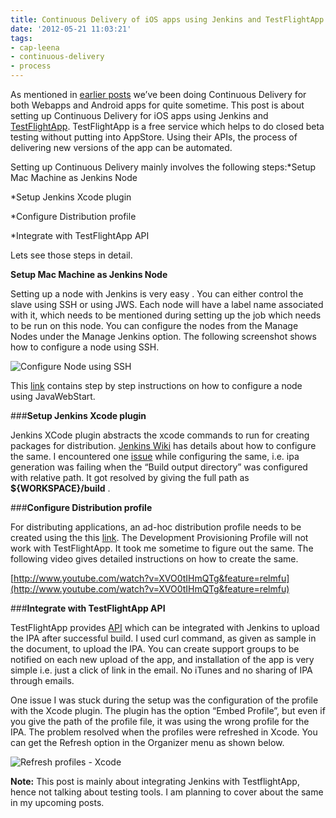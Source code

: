 ```yaml
---
title: Continuous Delivery of iOS apps using Jenkins and TestFlightApp
date: '2012-05-21 11:03:21'
tags:
- cap-leena
- continuous-delivery
- process
---
```


As mentioned in 
[earlier posts](http://www.multunus.com/blog/categories/continuous-delivery/) we’ve been doing Continuous Delivery for both Webapps and Android apps for quite sometime. This post is about setting up Continuous Delivery for iOS apps using Jenkins and 
[TestFlightApp](http://testflightapp.com). TestFlightApp is a free service which helps to do closed beta testing without putting into AppStore. Using their APIs, the process of delivering new versions of the app can be automated.


<!-- more -->

Setting up Continuous Delivery mainly involves the following steps:*Setup Mac Machine as Jenkins Node

    
*Setup Jenkins Xcode plugin

    
*Configure Distribution profile

    
*Integrate with TestFlightApp API

Lets see those steps in detail.


**Setup Mac Machine as Jenkins Node**


Setting up a node with Jenkins is very easy . You can either control the slave using SSH or using JWS. Each node will have a label name associated with it, which needs to be mentioned during setting up the job which needs to be run on this node. You can configure the nodes from the Manage Nodes under the Manage Jenkins option. The following screenshot shows how to configure a node using SSH.


![Configure Node using SSH](https://s3.amazonaws.com/multunus-cdimages/jenkins_node.png)

This 
[link](https://wiki.jenkins-ci.org/display/JENKINS/Step+by+step+guide+to+set+up+master+and+slave+machines) contains step by step instructions on how to configure a node using JavaWebStart.


###**Setup Jenkins Xcode plugin**


Jenkins XCode plugin abstracts the xcode commands to run for creating packages for distribution. 
[Jenkins Wiki](https://wiki.jenkins-ci.org/display/JENKINS/Xcode+Plugin) has details about how to configure the same. I encountered one 
[issue](https://issues.jenkins-ci.org/browse/JENKINQS-12635?focusedCommentId=161518#comment-161518) while configuring the same, i.e. ipa generation was failing when the “Build output directory” was configured with relative path. It got resolved by giving the full path as 
**${WORKSPACE}/build**
.


###**Configure Distribution profile**


For distributing applications, an ad-hoc distribution profile needs to be created using the this 
[link](https://developer.apple.com/ios/manage/provisioningprofiles/create.action?type=2). The Development Provisioning Profile will not work with TestFlightApp. It took me sometime to figure out the same. The following video gives detailed instructions on how to create the same.


[http://www.youtube.com/watch?v=XVO0tIHmQTg&feature=relmfu](http://www.youtube.com/watch?v=XVO0tIHmQTg&feature=relmfu)


###**Integrate with TestFlightApp API**


TestFlightApp provides 
[API](https://testflightapp.com/api/doc/) which can be integrated with Jenkins to upload the IPA after successful build. I used curl command, as given as sample in the document, to upload the IPA. You can create support groups to be notified on each new upload of the app, and installation of the app is very simple i.e. just a click of link in the email. No iTunes and no sharing of IPA through emails.

One issue I was stuck during the setup was the configuration of the profile with the Xcode plugin. The plugin has the option “Embed Profile”, but even if you give the path of the profile file, it was using the wrong profile for the IPA. The problem resolved when the profiles were refreshed in Xcode. You can get the Refresh option in the Organizer menu as shown below.

![Refresh profiles - Xcode](https://s3.amazonaws.com/multunus-cdimages/refresh_profiles_xcode.jpg)


**Note:**
 This post is mainly about integrating Jenkins with TestflightApp, hence not talking about testing tools. I am planning to cover about the same in my upcoming posts.
